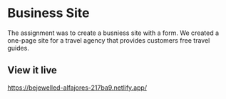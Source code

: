 # Business Site

The assignment was to create a busniess site with a form. We created a one-page site for a travel agency that provides customers free travel guides. 



## View it live

https://bejewelled-alfajores-217ba9.netlify.app/
